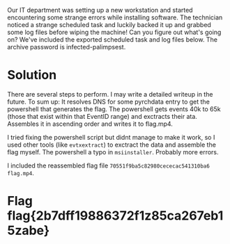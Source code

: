 Our IT department was setting up a new workstation and started encountering some strange errors while installing software.
The technician noticed a strange scheduled task and luckily backed it up and grabbed some log files before wiping the machine!
Can you figure out what's going on?
We've included the exported scheduled task and log files below.
The archive password is infected-palimpsest.

# Solution
There are several steps to perform. I may write a detailed writeup in the future. To sum up:
It resolves DNS for some pyrchdata entry to get the powershell that generates the flag.
The powershell gets events 40k to 65k (those that exist within that EventID range) and exctracts their ata. Assembles it in ascending order and writes it to flag.mp4.

I tried fixing the powershell script but didnt manage to make it work, so I used other tools (like `evtxextract`) to exctract the data and assemble the flag myself. The powershell a typo in `msiinstaller`. Probably more errors.

I included the reassembled flag file `70551f9ba5c82980cececac541310ba6  flag.mp4`.

# Flag flag{2b7dff19886372f1z85ca267eb15zabe}